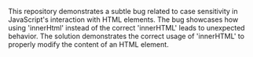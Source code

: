 This repository demonstrates a subtle bug related to case sensitivity in JavaScript's interaction with HTML elements. The bug showcases how using 'innerHtml' instead of the correct 'innerHTML' leads to unexpected behavior. The solution demonstrates the correct usage of 'innerHTML' to properly modify the content of an HTML element.